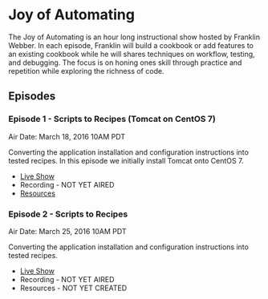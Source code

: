 # Joy of Automating

The Joy of Automating is an hour long instructional show hosted by Franklin Webber. In each episode, Franklin will build a cookbook or add features to an existing cookbook while he will shares techniques on workflow, testing, and debugging. The focus is on honing ones skill through practice and repetition while exploring the richness of code.

## Episodes

### Episode 1 - Scripts to Recipes (Tomcat on CentOS 7)

Air Date: March 18, 2016 10AM PDT

Converting the application installation and configuration instructions into tested recipes. In this episode we initially install Tomcat onto CentOS 7.

* [Live Show](https://www.youtube.com/watch?v=SYJjYO9saD8)
* Recording - NOT YET AIRED
* [Resources](episode-01/README.md#Resources)

### Episode 2 - Scripts to Recipes

Air Date: March 25, 2016 10AM PDT

Converting the application installation and configuration instructions into tested recipes.

* [Live Show](https://www.youtube.com/watch?v=84inKwnexng)
* Recording - NOT YET AIRED
* Resources - NOT YET CREATED
